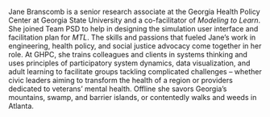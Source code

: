 Jane Branscomb is a senior research associate at the Georgia Health Policy Center at Georgia State University and a co-facilitator of *Modeling to Learn*. She joined Team PSD to help in designing the simulation user interface and facilitation plan for *MTL*. The skills and passions that fueled Jane’s work in engineering, health policy, and social justice advocacy come together in her role. At GHPC, she trains colleagues and clients in systems thinking and uses principles of participatory system dynamics, data visualization, and adult learning to facilitate groups tackling complicated challenges – whether civic leaders aiming to transform the health of a region or providers dedicated to veterans’ mental health. Offline she savors Georgia’s mountains, swamp, and barrier islands, or contentedly walks and weeds in Atlanta.
